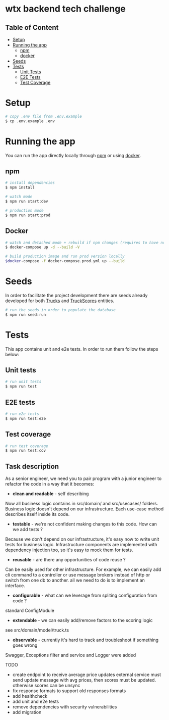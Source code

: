 # wtx backend tech challenge

## Table of Content
- [Setup](#setup)
- [Running the app](#running-the-app)
  - [npm](#npm)
  - [docker](#docker)
- [Seeds](#seeds)
- [Tests](#tests)
  - [Unit Tests](#unit-tests)
  - [E2E Tests](#e2e-tests)
  - [Test Coverage](#test-coverage)
# Setup
```bash
# copy .env file from .env.example
$ cp .env.example .env
```

# Running the app
You can run the app directly locally through [npm](#npm) or using [docker](#docker).

## npm
```bash
# install dependencies
$ npm install
```

```bash
# watch mode
$ npm run start:dev
```

```bash
# production mode
$ npm run start:prod
```

## Docker
```bash
# watch and detached mode + rebuild if npm changes (requires to have node_modules installed locally)
$ docker-compose up -d --build -V

# build production image and run prod version locally
$docker-compose -f docker-compose.prod.yml up --build
```

# Seeds

In order to facilitate the project development there are seeds already developed for both [Trucks](src/__old/truck/truck.entity.ts) and [TruckScores](src/__old/truck-score/truck-score.entity.ts) entities.

```bash
# run the seeds in order to populate the database
$ npm run seed:run
```
# Tests
This app contains unit and e2e tests. In order to run them follow the steps below:

## Unit tests
```bash
# run unit tests
$ npm run test
```

## E2E tests

```bash
# run e2e tests
$ npm run test:e2e
```


## Test coverage
```bash
# run test coverage
$ npm run test:cov
```

## Task description

As a senior engineer, we need you to pair program with a junior engineer to refactor the code in a way that it becomes:
- **clean and readable** - self describing

Now all business logic contains in src/domain/ and src/usecases/ folders.
Business logic doesn't depend on our infrastructure.
Each use-case method describes itself inside its code.

- **testable** - we're not confident making changes to this code. How can we add tests ?

Because we don't depend on our infrastructure, it's easy now to write unit tests for business logic. Infrastructure components are implemented with dependency injection too, so it's easy to mock them for tests.

- **reusable** - are there any opportunities of code reuse ?

Can be easily used for other infrastructure. For example, we can easily add cli command to a controller or use message brokers instead of http or switch from one db to another. all we need to do is to implement an interface.

- **configurable** - what can we leverage from spliting configuration from code ?

standard ConfigModule

- **extendable** - we can easily add/remove factors to the scoring logic

see  src/domain/model/truck.ts

- **observable** - currently it's hard to track and troubleshoot if something goes wrong

Swagger, Exceptions filter and service and Logger were added



TODO
- create endpoint to receive average price updates
external service must send update message with avg prices, then scores must be updated. otherwise scores can be unsync
- fix response formats to support old responses formats
- add healthcheck
- add unit and e2e tests
- remove dependencies with security vulnerabilities 
- add migration